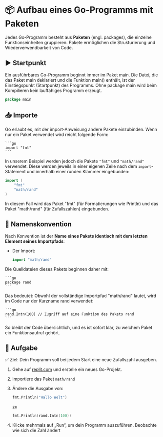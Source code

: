 # 📦 Aufbau eines Go-Programms mit Paketen

Jedes Go-Programm besteht aus **Paketen** (engl. packages), die einzelne Funktionseinheiten gruppieren. Pakete ermöglichen die Strukturierung und Wiederverwendbarkeit von Code.

## ▶️ Startpunkt

Ein ausführbares Go-Programm beginnt immer im Paket main. Die Datei, die das Paket main deklariert und die Funktion main() enthält, ist der Einstiegspunkt (Startpunkt) des Programms. Ohne package main wird beim Kompilieren kein lauffähiges Programm erzeugt. 
```go
package main
```


## 📥 Importe

Go erlaubt es, mit der import-Anweisung andere Pakete einzubinden. Wenn nur ein Paket verwendet wird reicht folgende Form:

  	```go
  	import "fmt"
	```

In unserem Beispiel werden jedoch die Pakete `"fmt"` und `"math/rand"` verwendet.
Diese werden jeweils in einer eigenen Zeile nach dem `import`-Statement und innerhalb einer runden Klammer eingebunden:

  ```go
  import (
      "fmt"
      "math/rand"
  )
```

In diesem Fall wird das Paket "fmt" (für Formatierungen wie Println) und das Paket "math/rand" (für Zufallszahlen) eingebunden.

## 📛 Namenskonvention

Nach Konvention ist der **Name eines Pakets identisch mit dem letzten Element seines Importpfads**:

- Der Import:

 	```go
  	import "math/rand"
	```

Die Quelldateien dieses Pakets beginnen daher mit:

	```go
	package rand
	```

Das bedeutet: Obwohl der vollständige Importpfad "math/rand" lautet, wird im Code nur der Kurzname rand verwendet:

	```go
	rand.Intn(100) // Zugriff auf eine Funktion des Pakets rand
	```
	
So bleibt der Code übersichtlich, und es ist sofort klar, zu welchem Paket ein Funktionsaufruf gehört.

## 📝 Aufgabe

✅ Ziel: Dein Programm soll bei jedem Start eine neue Zufallszahl ausgeben.

1. Gehe auf [replit.com](https://replit.com) und erstelle ein neues Go-Projekt.
2. Importiere das Paket `math/rand` 
3. Ändere die Ausgabe von:

   ```go
   fmt.Println("Hallo Welt")
	```
	
	zu

   ```go
   fmt.Println(rand.Intn(100))
	```
	
4. Klicke mehrmals auf „Run“, um dein Programm auszuführen. Beobachte wie sich die Zahl ändert
